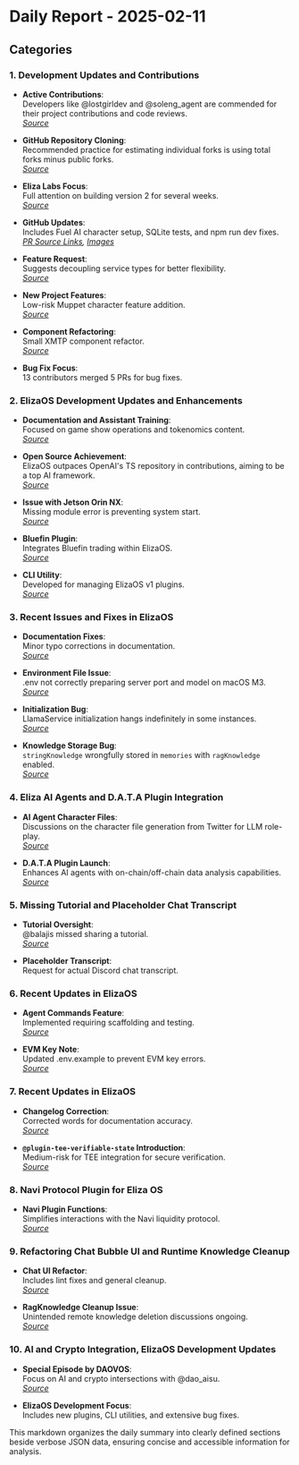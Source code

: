 # Daily Report - 2025-02-11

## Categories  

### 1. Development Updates and Contributions  
- **Active Contributions**:  
  Developers like @lostgirldev and @soleng_agent are commended for their project contributions and code reviews.  
  *[Source](https://twitter.com/dankvr/status/1889382234362155379)*  

- **GitHub Repository Cloning**:  
  Recommended practice for estimating individual forks is using total forks minus public forks.  
  *[Source](https://twitter.com/0xwitchy/status/1889128120919400461)*  

- **Eliza Labs Focus**:  
  Full attention on building version 2 for several weeks.  
  *[Source](https://twitter.com/shawmakesmagic/status/1889367714512212317)*  

- **GitHub Updates**:  
  Includes Fuel AI character setup, SQLite tests, and npm run dev fixes.  
  *[PR Source Links](https://github.com/elizaOS/eliza/pull/3406), [Images](https://opengraph.githubassets.com/1/elizaOS/eliza/pull/3446)*  

- **Feature Request**:  
  Suggests decoupling service types for better flexibility.  
  *[Source](https://github.com/elizaOS/eliza/issues/3420)*  

- **New Project Features**:  
  Low-risk Muppet character feature addition.  
  *[Source](https://github.com/elizaOS/eliza/pull/3430)*  

- **Component Refactoring**:  
  Small XMTP component refactor.  
  *[Source](https://github.com/elizaOS/eliza/pull/3426)*  

- **Bug Fix Focus**:  
  13 contributors merged 5 PRs for bug fixes.  

### 2. ElizaOS Development Updates and Enhancements  
- **Documentation and Assistant Training**:  
  Focused on game show operations and tokenomics content.  
  *[Source](https://twitter.com/dankvr/status/1889164262557245887)*  

- **Open Source Achievement**:  
  ElizaOS outpaces OpenAI's TS repository in contributions, aiming to be a top AI framework.  
  *[Source](https://twitter.com/0xwitchy/status/1889285614618734972)*  

- **Issue with Jetson Orin NX**:  
  Missing module error is preventing system start.  
  *[Source](https://github.com/elizaOS/eliza/issues/3418)*  

- **Bluefin Plugin**:  
  Integrates Bluefin trading within ElizaOS.  
  *[Source](https://github.com/elizaOS/eliza/pull/3427)*

- **CLI Utility**:  
  Developed for managing ElizaOS v1 plugins.  
  *[Source](https://github.com/elizaOS/eliza/pull/3429)*  

### 3. Recent Issues and Fixes in ElizaOS  
- **Documentation Fixes**:  
  Minor typo corrections in documentation.  
  *[Source](https://github.com/elizaOS/eliza/pull/3413)*  

- **Environment File Issue**:  
  .env not correctly preparing server port and model on macOS M3.  
  *[Source](https://github.com/elizaOS/eliza/issues/3449)*  

- **Initialization Bug**:  
  LlamaService initialization hangs indefinitely in some instances.  
  *[Source](https://github.com/elizaOS/eliza/issues/3448)*  

- **Knowledge Storage Bug**:  
  `stringKnowledge` wrongfully stored in `memories` with `ragKnowledge` enabled.  
  *[Source](https://github.com/elizaOS/eliza/issues/3434)*  

### 4. Eliza AI Agents and D.A.T.A Plugin Integration  
- **AI Agent Character Files**:  
  Discussions on the character file generation from Twitter for LLM role-play.  
  *[Source](https://twitter.com/ai16zdao/status/1889161739079503963)*  

- **D.A.T.A Plugin Launch**:  
  Enhances AI agents with on-chain/off-chain data analysis capabilities.  
  *[Source](https://github.com/elizaOS/eliza/pull/3421)*  

### 5. Missing Tutorial and Placeholder Chat Transcript  
- **Tutorial Oversight**:  
  @balajis missed sharing a tutorial.  
  *[Source](https://twitter.com/dankvr/status/1889459447145083039)*  

- **Placeholder Transcript**:  
  Request for actual Discord chat transcript.  

### 6. Recent Updates in ElizaOS  
- **Agent Commands Feature**:  
  Implemented requiring scaffolding and testing.  
  *[Source](https://github.com/elizaOS/eliza/pull/3424)*  

- **EVM Key Note**:  
  Updated .env.example to prevent EVM key errors.  
  *[Source](https://github.com/elizaOS/eliza/pull/3414)*  

### 7. Recent Updates in ElizaOS  
- **Changelog Correction**:  
  Corrected words for documentation accuracy.  
  *[Source](https://github.com/elizaOS/eliza/pull/3407)*  

- **`@plugin-tee-verifiable-state` Introduction**:  
  Medium-risk for TEE integration for secure verification.  
  *[Source](https://github.com/elizaOS/eliza/pull/3408)*  

### 8. Navi Protocol Plugin for Eliza OS  
- **Navi Plugin Functions**:  
  Simplifies interactions with the Navi liquidity protocol.  
  *[Source](https://github.com/elizaOS/eliza/pull/3425)*  

### 9. Refactoring Chat Bubble UI and Runtime Knowledge Cleanup  
- **Chat UI Refactor**:  
  Includes lint fixes and general cleanup.  
  *[Source](https://github.com/elizaOS/eliza/pull/3437)*  

- **RagKnowledge Cleanup Issue**:  
  Unintended remote knowledge deletion discussions ongoing.  
  *[Source](https://github.com/elizaOS/eliza/issues/3440)*  

### 10. AI and Crypto Integration, ElizaOS Development Updates  
- **Special Episode by DAOVOS**:  
  Focus on AI and crypto intersections with @dao_aisu.  
  *[Source](https://twitter.com/daosdotfun/status/1889378374486753315)*  

- **ElizaOS Development Focus**:  
  Includes new plugins, CLI utilities, and extensive bug fixes.  

This markdown organizes the daily summary into clearly defined sections beside verbose JSON data, ensuring concise and accessible information for analysis.
